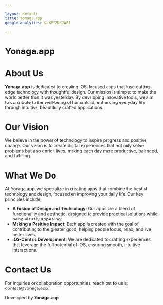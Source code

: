 ```yaml
---

layout: default
title: Yonaga.app
google_analytics: G-KPY2DKJWP3

---
```


# Yonaga.app

# About Us

**Yonaga.app** is dedicated to creating iOS-focused apps that fuse cutting-edge technology with thoughtful design. Our mission is simple: to make the world better than it was yesterday. By developing innovative tools, we aim to contribute to the well-being of humankind, enhancing everyday life through intuitive, beautifully crafted applications.

# Our Vision

We believe in the power of technology to inspire progress and positive change. Our vision is to create digital experiences that not only solve problems but also enrich lives, making each day more productive, balanced, and fulfilling.

# What We Do

At Yonaga.app, we specialize in creating apps that combine the best of technology and design, focused on improving your daily life. Our key principles include:

- **A Fusion of Design and Technology**: Our apps are a blend of functionality and aesthetic, designed to provide practical solutions while being visually appealing.
- **Making a Positive Impact**: Each app is created with the goal of contributing to the greater good, helping people focus, relax, and live better lives.
- **iOS-Centric Development**: We are dedicated to crafting experiences that leverage the full potential of iOS, ensuring smooth, intuitive interactions.

# Contact Us

For inquiries or collaboration opportunities, reach out to us at [contact@yonaga.app](mailto:contact@yonaga.app).

Developed by **Yonaga.app**
